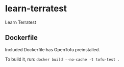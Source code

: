 # learn-terratest
Learn Terratest

## Dockerfile
Included Dockerfile has OpenTofu preinstalled.

To build it, run: `docker build --no-cache -t tofu-test .`
